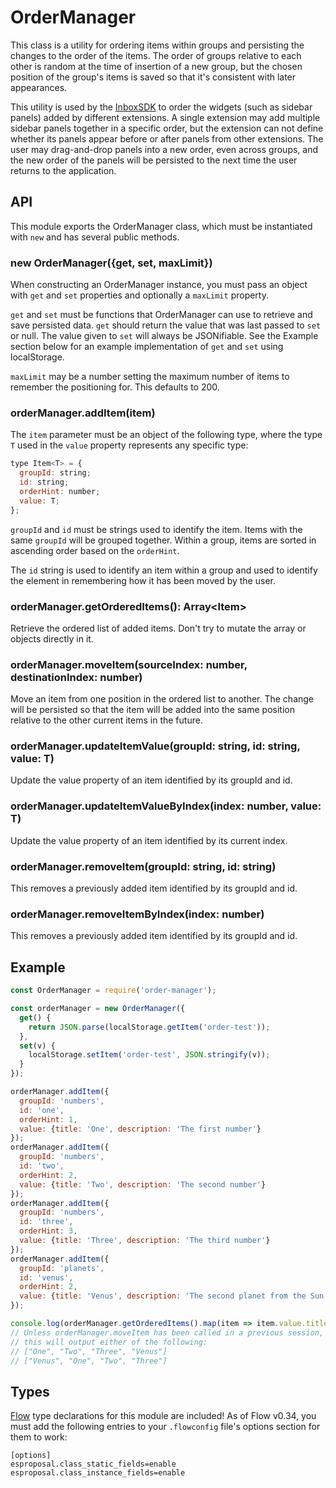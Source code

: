 # OrderManager

This class is a utility for ordering items within groups and persisting the
changes to the order of the items. The order of groups relative to each other
is random at the time of insertion of a new group, but the chosen position of
the group's items is saved so that it's consistent with later appearances.

This utility is used by the [InboxSDK](https://www.inboxsdk.com/) to order the
widgets (such as sidebar panels) added by different extensions. A single
extension may add multiple sidebar panels together in a specific order, but the
extension can not define whether its panels appear before or after panels from
other extensions. The user may drag-and-drop panels into a new order, even
across groups, and the new order of the panels will be persisted to the next
time the user returns to the application.

## API

This module exports the OrderManager class, which must be instantiated with
`new` and has several public methods.

### new OrderManager({get, set, maxLimit})

When constructing an OrderManager instance, you must pass an object with `get`
and `set` properties and optionally a `maxLimit` property.

`get` and `set` must be functions that OrderManager can use to retrieve and
save persisted data. `get` should return the value that was last passed to
`set` or null. The value given to `set` will always be JSONifiable. See the
Example section below for an example implementation of `get` and `set` using
localStorage.

`maxLimit` may be a number setting the maximum number of items to remember the
positioning for. This defaults to 200.

### orderManager.addItem(item)

The `item` parameter must be an object of the following type, where the type
`T` used in the `value` property represents any specific type:

```js
type Item<T> = {
  groupId: string;
  id: string;
  orderHint: number;
  value: T;
};
```

`groupId` and `id` must be strings used to identify the item. Items with the
same `groupId` will be grouped together. Within a group, items are sorted in
ascending order based on the `orderHint`.

The `id` string is used to identify an item within a group and used to identify
the element in remembering how it has been moved by the user.

### orderManager.getOrderedItems(): Array<Item<T>>

Retrieve the ordered list of added items. Don't try to mutate the array or
objects directly in it.

### orderManager.moveItem(sourceIndex: number, destinationIndex: number)

Move an item from one position in the ordered list to another. The change will
be persisted so that the item will be added into the same position relative to
the other current items in the future.

### orderManager.updateItemValue(groupId: string, id: string, value: T)

Update the value property of an item identified by its groupId and id.

### orderManager.updateItemValueByIndex(index: number, value: T)

Update the value property of an item identified by its current index.

### orderManager.removeItem(groupId: string, id: string)

This removes a previously added item identified by its groupId and id.

### orderManager.removeItemByIndex(index: number)

This removes a previously added item identified by its groupId and id.

## Example

```javascript
const OrderManager = require('order-manager');

const orderManager = new OrderManager({
  get() {
    return JSON.parse(localStorage.getItem('order-test'));
  },
  set(v) {
    localStorage.setItem('order-test', JSON.stringify(v));
  }
});

orderManager.addItem({
  groupId: 'numbers',
  id: 'one',
  orderHint: 1,
  value: {title: 'One', description: 'The first number'}
});
orderManager.addItem({
  groupId: 'numbers',
  id: 'two',
  orderHint: 2,
  value: {title: 'Two', description: 'The second number'}
});
orderManager.addItem({
  groupId: 'numbers',
  id: 'three',
  orderHint: 3,
  value: {title: 'Three', description: 'The third number'}
});
orderManager.addItem({
  groupId: 'planets',
  id: 'venus',
  orderHint: 2,
  value: {title: 'Venus', description: 'The second planet from the Sun'}
});

console.log(orderManager.getOrderedItems().map(item => item.value.title));
// Unless orderManager.moveItem has been called in a previous session, then
// this will output either of the following:
// ["One", "Two", "Three", "Venus"]
// ["Venus", "One", "Two", "Three"]
```

## Types

[Flow](https://flowtype.org/) type declarations for this module are included!
As of Flow v0.34, you must add the following entries to your `.flowconfig`
file's options section for them to work:

```
[options]
esproposal.class_static_fields=enable
esproposal.class_instance_fields=enable
```
